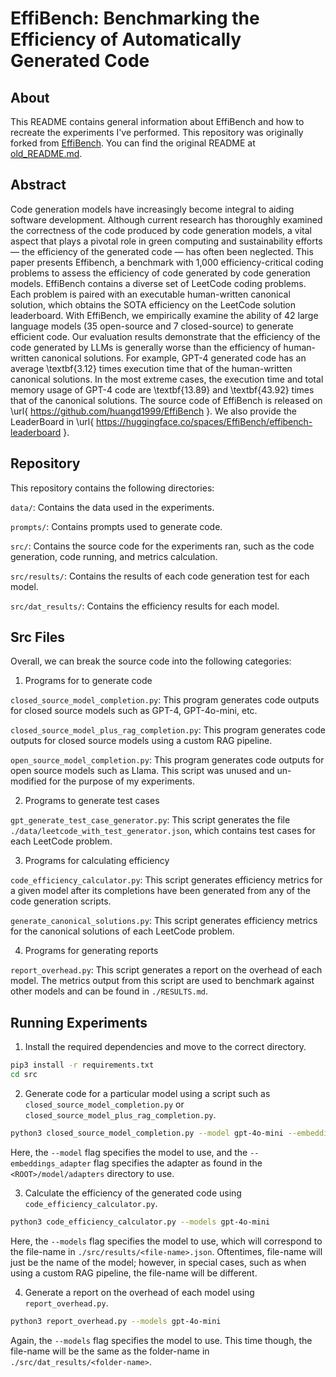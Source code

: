 # EffiBench: Benchmarking the Efficiency of Automatically Generated Code

## About

This README contains general information about EffiBench and how to recreate the experiments I've performed. This repository was originally forked from [EffiBench](https://github.com/huangd1999/EffiBench). You can find the original README at [old_README.md](old_README.md).

## Abstract

Code generation models have increasingly become integral to aiding software development. Although current research has thoroughly examined the correctness of the code produced by code generation models, a vital aspect that plays a pivotal role in green computing and sustainability efforts — the efficiency of the generated code — has often been neglected. This paper presents Effibench, a benchmark with 1,000 efficiency-critical coding problems to assess the efficiency of code generated by code generation models. EffiBench contains a diverse set of LeetCode coding problems. Each problem is paired with an executable human-written canonical solution, which obtains the SOTA efficiency on the LeetCode solution leaderboard. With EffiBench, we empirically examine the ability of 42 large language models (35 open-source and 7 closed-source) to generate efficient code. Our evaluation results demonstrate that the efficiency of the code generated by LLMs is generally worse than the efficiency of human-written canonical solutions. For example, GPT-4 generated code has an average \textbf{3.12} times execution time that of the human-written canonical solutions. In the most extreme cases, the execution time and total memory usage of GPT-4 code are \textbf{13.89} and \textbf{43.92} times that of the canonical solutions. The source code of EffiBench is released on \url{ https://github.com/huangd1999/EffiBench }. We also provide the LeaderBoard in \url{ https://huggingface.co/spaces/EffiBench/effibench-leaderboard }.

## Repository

This repository contains the following directories:

`data/`: Contains the data used in the experiments.

`prompts/`: Contains prompts used to generate code.

`src/`: Contains the source code for the experiments ran, such as the code generation, code running, and metrics calculation.

`src/results/`: Contains the results of each code generation test for each model.

`src/dat_results/`: Contains the efficiency results for each model.

## Src Files

Overall, we can break the source code into the following categories:

1. Programs for to generate code

`closed_source_model_completion.py`: This program generates code outputs for closed source models such as GPT-4, GPT-4o-mini, etc.

`closed_source_model_plus_rag_completion.py`: This program generates code outputs for closed source models using a custom RAG pipeline.

`open_source_model_completion.py`: This program generates code outputs for open source models such as Llama. This script was unused and un-modified for the purpose of my experiments.

2. Programs to generate test cases

`gpt_generate_test_case_generator.py`: This script generates the file `./data/leetcode_with_test_generator.json`, which contains test cases for each LeetCode problem.

3. Programs for calculating efficiency

`code_efficiency_calculator.py`: This script generates efficiency metrics for a given model after its completions have been generated from any of the code generation scripts.

`generate_canonical_solutions.py`: This script generates efficiency metrics for the canonical solutions of each LeetCode problem.

4. Programs for generating reports

`report_overhead.py`: This script generates a report on the overhead of each model. The metrics output from this script are used to benchmark against other models and can be found in `./RESULTS.md`.

## Running Experiments

1. Install the required dependencies and move to the correct directory.

```bash
pip3 install -r requirements.txt
cd src
```

2. Generate code for a particular model using a script such as `closed_source_model_completion.py` or `closed_source_model_plus_rag_completion.py`.

```bash
python3 closed_source_model_completion.py --model gpt-4o-mini --embeddings_adapter adapter_10_lr0.01_no_negatives
```

Here, the `--model` flag specifies the model to use, and the `--embeddings_adapter` flag specifies the adapter as found in the `<ROOT>/model/adapters` directory to use.

3. Calculate the efficiency of the generated code using `code_efficiency_calculator.py`.

```bash
python3 code_efficiency_calculator.py --models gpt-4o-mini
```

Here, the `--models` flag specifies the model to use, which will correspond to the file-name in `./src/results/<file-name>.json`. Oftentimes, file-name will just be the name of the model; however, in special cases, such as when using a custom RAG pipeline, the file-name will be different.

4. Generate a report on the overhead of each model using `report_overhead.py`.

```bash
python3 report_overhead.py --models gpt-4o-mini
```

Again, the `--models` flag specifies the model to use. This time though, the file-name will be the same as the folder-name in `./src/dat_results/<folder-name>`.
